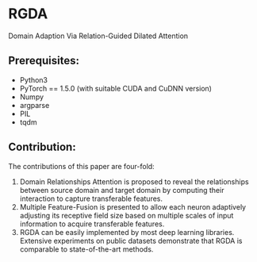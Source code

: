 # RGDA
Domain Adaption Via Relation-Guided Dilated Attention

## Prerequisites:

* Python3
* PyTorch == 1.5.0 (with suitable CUDA and CuDNN version)
* Numpy
* argparse
* PIL
* tqdm

## Contribution:

The contributions of this paper are four-fold:  
1. Domain Relationships Attention is proposed to reveal the relationships between source domain and target domain by computing their interaction to capture transferable features.
2. Multiple Feature-Fusion is presented to allow each neuron adaptively adjusting its receptive field size based on multiple scales of input information to acquire transferable features.   
3. RGDA can be easily implemented by most deep learning libraries. Extensive experiments on public datasets demonstrate that RGDA is comparable to state-of-the-art methods. 
